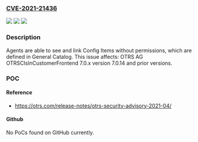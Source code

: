 ### [CVE-2021-21436](https://cve.mitre.org/cgi-bin/cvename.cgi?name=CVE-2021-21436)
![](https://img.shields.io/static/v1?label=Product&message=OTRSCIsInCustomerFrontend%20&color=blue)
![](https://img.shields.io/static/v1?label=Version&message=7.0.x%3C%3D%207.0.14%20&color=brighgreen)
![](https://img.shields.io/static/v1?label=Vulnerability&message=CWE-264%20Permissions%2C%20Privileges%2C%20and%20Access%20Controls&color=brighgreen)

### Description

Agents are able to see and link Config Items without permissions, which are defined in General Catalog. This issue affects: OTRS AG OTRSCIsInCustomerFrontend 7.0.x version 7.0.14 and prior versions.

### POC

#### Reference
- https://otrs.com/release-notes/otrs-security-advisory-2021-04/

#### Github
No PoCs found on GitHub currently.

